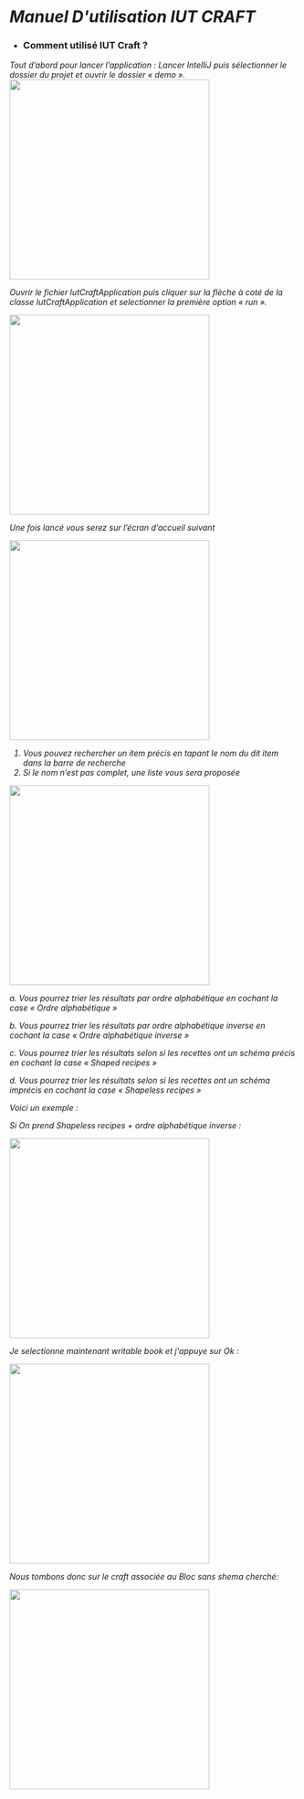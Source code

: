 <h1> <i> Manuel D'utilisation IUT CRAFT </i></h1>


* ### Comment utilisé IUT Craft ?
<i>
Tout d’abord pour lancer l’application :
Lancer IntelliJ puis sélectionner le dossier du projet et ouvrir le dossier « demo ».


<img height=350px src="https://cdn.discordapp.com/attachments/1044165662978875392/1052979885775257680/image.png" />
<br>

Ouvrir le fichier IutCraftApplication puis cliquer sur la flèche à coté de la classe IutCraftApplication et selectionner la première option « run ».

<img height=350px src="https://cdn.discordapp.com/attachments/1044165662978875392/1052980438550974484/image.png" height:100px/>

Une fois lancé vous serez sur l’écran d’accueil suivant

<img height=350px src="https://media.discordapp.net/attachments/917928140628688896/1053072097557102714/image.png?width=543&height=470" height:100px/>

<br>

1) Vous pouvez rechercher un item précis en tapant le nom du dit item dans la barre de recherche
2) Si le nom n’est pas complet, une liste vous sera proposée

<img height=350px src="https://media.discordapp.net/attachments/917928140628688896/1053072218319495230/image.png" />
<br>


a. Vous pourrez trier les résultats par ordre alphabétique en cochant la case « Ordre alphabétique »

b. Vous pourrez trier les résultats par ordre alphabétique inverse en cochant la case « Ordre alphabétique inverse »

c. Vous pourrez trier les résultats selon si les recettes ont un schéma précis en cochant la case « Shaped recipes »

d. Vous pourrez trier les résultats selon si les recettes ont un schéma imprécis en cochant la case « Shapeless recipes »

Voici un exemple :

Si On prend Shapeless recipes + ordre alphabétique inverse : 

<img height=350px src="https://media.discordapp.net/attachments/917928140628688896/1053072316176810035/image.png" />
<br>

Je selectionne maintenant writable book et j'appuye sur Ok :

<img height=350px src="https://media.discordapp.net/attachments/917928140628688896/1053072398687154196/image.png" />
<br>

Nous tombons donc sur le craft associée au Bloc sans shema cherché:

<img height=350px src="https://cdn.discordapp.com/attachments/927636625314431059/1053069147732463636/image.png" />
<br>
</i>


